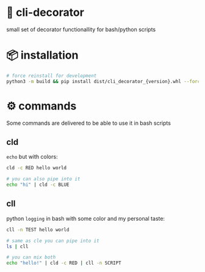 # 🌻 cli-decorator

small set of decorator functionallity for bash/python scripts

# 📦 installation

```bash
# force reinstall for development
python3 -m build && pip install dist/cli_decorator_{version}.whl --force-reinstall
```

# ⚙️ commands

Some commands are delivered to be able to use it in bash scripts

## cld

`echo` but with colors:

```bash
cld -c RED hello world

# you can also pipe into it
echo "hi" | cld -c BLUE
```

## cll

python `logging` in bash with some color and my personal taste:

```bash
cll -n TEST hello world

# same as cle you can pipe into it
ls | cll

# you can mix both
echo "hello!" | cld -c RED | cll -n SCRIPT
```

